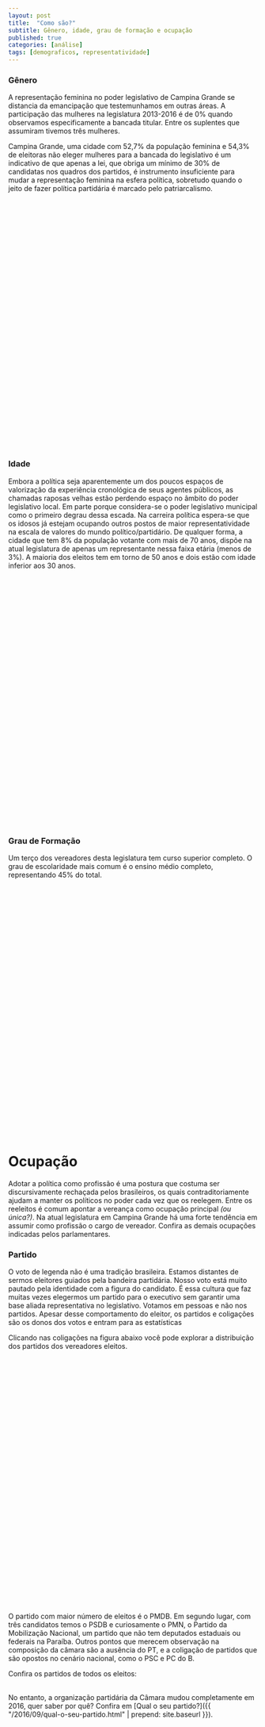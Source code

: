 ```yaml
---
layout: post
title:  "Como são?"
subtitle: Gênero, idade, grau de formação e ocupação
published: true
categories: [análise]
tags: [demograficos, representatividade]
---
```







### Gênero
A representação feminina no poder legislativo de Campina Grande se distancia da emancipação que testemunhamos em outras áreas. A participação das mulheres na legislatura 2013-2016 é de 0% quando observamos especificamente a bancada titular. Entre os suplentes que assumiram tivemos três mulheres.

Campina Grande, uma cidade com 52,7% da população feminina e 54,3% de eleitoras não eleger mulheres para a bancada do legislativo é um indicativo de que apenas a lei, que obriga um mínimo de 30% de candidatas nos quadros dos partidos, é instrumento insuficiente para mudar a representação feminina na esfera política, sobretudo quando o jeito de fazer política partidária é marcado pelo patriarcalismo.

<!-- População feminina de CG = 52,7% de acordo com o Censo 2010 (IBGE) -->

<!--html_preserve--><div id="htmlwidget-d7eee4a75e53b3bd0ab4" style="width:100%;height:500px;" class="highchart html-widget"></div>
<script type="application/json" data-for="htmlwidget-d7eee4a75e53b3bd0ab4">{"x":{"hc_opts":{"title":{"text":"Vereadores eleitos e suplentes por gênero"},"yAxis":{"title":"","type":"linear"},"credits":{"enabled":false},"exporting":{"enabled":false},"plotOptions":{"series":{"turboThreshold":0,"showInLegend":true,"marker":{"enabled":true}},"scatter":{"marker":{"symbol":"circle"}},"bubble":{"minSize":5,"maxSize":25},"treemap":{"layoutAlgorithm":"squarified"}},"series":[{"name":"Feminino","type":"column","data":[{"eleito":"Eleito","sexo":"Feminino","n":0,"y":0,"name":"Eleito"},{"eleito":"Suplente","sexo":"Feminino","n":3,"y":3,"name":"Suplente"}]},{"name":"Masculino","type":"column","data":[{"eleito":"Eleito","sexo":"Masculino","n":23,"y":23,"name":"Eleito"},{"eleito":"Suplente","sexo":"Masculino","n":10,"y":10,"name":"Suplente"}]}],"xAxis":{"type":"category","title":""}},"theme":{"chart":{"backgroundColor":"transparent"}},"conf_opts":{"global":{"Date":null,"VMLRadialGradientURL":"http =//code.highcharts.com/list(version)/gfx/vml-radial-gradient.png","canvasToolsURL":"http =//code.highcharts.com/list(version)/modules/canvas-tools.js","getTimezoneOffset":null,"timezoneOffset":0,"useUTC":true},"lang":{"contextButtonTitle":"Chart context menu","decimalPoint":".","downloadJPEG":"Download JPEG image","downloadPDF":"Download PDF document","downloadPNG":"Download PNG image","downloadSVG":"Download SVG vector image","drillUpText":"Back to {series.name}","invalidDate":null,"loading":"Loading...","months":["January","February","March","April","May","June","July","August","September","October","November","December"],"noData":"No data to display","numericSymbols":["k","M","G","T","P","E"],"printChart":"Print chart","resetZoom":"Reset zoom","resetZoomTitle":"Reset zoom level 1:1","shortMonths":["Jan","Feb","Mar","Apr","May","Jun","Jul","Aug","Sep","Oct","Nov","Dec"],"thousandsSep":" ","weekdays":["Sunday","Monday","Tuesday","Wednesday","Thursday","Friday","Saturday"]}},"type":"chart","fonts":[],"debug":false},"evals":[],"jsHooks":[]}</script><!--/html_preserve-->

### Idade

Embora a política seja aparentemente um dos poucos espaços de valorização da experiência cronológica de seus agentes públicos, as chamadas raposas velhas estão perdendo espaço no âmbito do poder legislativo local. Em parte porque considera-se o poder legislativo municipal como o primeiro degrau dessa escada. Na carreira política espera-se que os idosos já estejam ocupando outros postos de maior representatividade na escala de valores do mundo político/partidário. De qualquer forma, a cidade que tem 8% da população votante com mais de 70 anos, dispõe na atual legislatura de apenas um representante nessa faixa etária (menos de 3%). A maioria dos eleitos tem em torno de 50 anos e dois estão com idade inferior aos 30 anos.

<!-- 13648 + 8921 -->

<!--html_preserve--><div id="htmlwidget-35226864918fc715f274" style="width:100%;height:500px;" class="highchart html-widget"></div>
<script type="application/json" data-for="htmlwidget-35226864918fc715f274">{"x":{"hc_opts":{"title":{"text":null},"yAxis":{"title":"Quantidade nessa faixa"},"credits":{"enabled":false},"exporting":{"enabled":false},"plotOptions":{"series":{"turboThreshold":0}},"chart":{"zoomType":"x"},"tooltip":{"formatter":"function() { return  this.point.name + '<br/>' + this.y; }"},"series":[{"data":[{"x":25,"y":2,"name":"(20, 30]"},{"x":35,"y":7,"name":"(30, 40]"},{"x":45,"y":11,"name":"(40, 50]"},{"x":55,"y":8,"name":"(50, 60]"},{"x":65,"y":7,"name":"(60, 70]"},{"x":75,"y":0,"name":"(70, 80]"},{"x":85,"y":1,"name":"(80, 90]"}],"type":"column","pointRange":10,"groupPadding":0,"pointPadding":0,"borderWidth":0,"color":"#B71C1C","name":"Idade"}],"xAxis":{"title":"Faixa etária"}},"theme":{"chart":{"backgroundColor":"transparent"}},"conf_opts":{"global":{"Date":null,"VMLRadialGradientURL":"http =//code.highcharts.com/list(version)/gfx/vml-radial-gradient.png","canvasToolsURL":"http =//code.highcharts.com/list(version)/modules/canvas-tools.js","getTimezoneOffset":null,"timezoneOffset":0,"useUTC":true},"lang":{"contextButtonTitle":"Chart context menu","decimalPoint":".","downloadJPEG":"Download JPEG image","downloadPDF":"Download PDF document","downloadPNG":"Download PNG image","downloadSVG":"Download SVG vector image","drillUpText":"Back to {series.name}","invalidDate":null,"loading":"Loading...","months":["January","February","March","April","May","June","July","August","September","October","November","December"],"noData":"No data to display","numericSymbols":["k","M","G","T","P","E"],"printChart":"Print chart","resetZoom":"Reset zoom","resetZoomTitle":"Reset zoom level 1:1","shortMonths":["Jan","Feb","Mar","Apr","May","Jun","Jul","Aug","Sep","Oct","Nov","Dec"],"thousandsSep":" ","weekdays":["Sunday","Monday","Tuesday","Wednesday","Thursday","Friday","Saturday"]}},"type":"chart","fonts":[],"debug":false},"evals":["hc_opts.tooltip.formatter"],"jsHooks":[]}</script><!--/html_preserve-->

### Grau de Formação

Um terço dos vereadores desta legislatura tem curso superior completo. O grau de escolaridade mais comum é o ensino médio completo, representando 45% do total.

<!--html_preserve--><div id="htmlwidget-4bdb452319efd1b81552" style="width:100%;height:500px;" class="highchart html-widget"></div>
<script type="application/json" data-for="htmlwidget-4bdb452319efd1b81552">{"x":{"hc_opts":{"title":{"text":null},"yAxis":{"title":"","type":"linear"},"credits":{"enabled":false},"exporting":{"enabled":false},"plotOptions":{"series":{"turboThreshold":0,"showInLegend":true,"marker":{"enabled":true}},"scatter":{"marker":{"symbol":"circle"}},"bubble":{"minSize":5,"maxSize":25},"treemap":{"layoutAlgorithm":"squarified"},"column":{"stacking":"normal"}},"series":[{"name":"Eleito","type":"column","data":[{"eleito":"Eleito","descricao_grau_instrucao":"Ensino Fundamental Incompleto","n":1,"y":1,"name":"Ensino Fundamental Incompleto"},{"eleito":"Eleito","descricao_grau_instrucao":"Ensino Fundamental Completo","n":4,"y":4,"name":"Ensino Fundamental Completo"},{"eleito":"Eleito","descricao_grau_instrucao":"Ensino Médio Completo","n":9,"y":9,"name":"Ensino Médio Completo"},{"eleito":"Eleito","descricao_grau_instrucao":"Superior Completo","n":9,"y":9,"name":"Superior Completo"}]},{"name":"Suplente","type":"column","data":[{"eleito":"Suplente","descricao_grau_instrucao":"Ensino Fundamental Incompleto","n":2,"y":2,"name":"Ensino Fundamental Incompleto"},{"eleito":"Suplente","descricao_grau_instrucao":"Ensino Fundamental Completo","n":1,"y":1,"name":"Ensino Fundamental Completo"},{"eleito":"Suplente","descricao_grau_instrucao":"Ensino Médio Completo","n":7,"y":7,"name":"Ensino Médio Completo"},{"eleito":"Suplente","descricao_grau_instrucao":"Superior Completo","n":3,"y":3,"name":"Superior Completo"}]}],"xAxis":{"type":"category","title":""},"colors":["darkblue","orange"]},"theme":{"chart":{"backgroundColor":"transparent"}},"conf_opts":{"global":{"Date":null,"VMLRadialGradientURL":"http =//code.highcharts.com/list(version)/gfx/vml-radial-gradient.png","canvasToolsURL":"http =//code.highcharts.com/list(version)/modules/canvas-tools.js","getTimezoneOffset":null,"timezoneOffset":0,"useUTC":true},"lang":{"contextButtonTitle":"Chart context menu","decimalPoint":".","downloadJPEG":"Download JPEG image","downloadPDF":"Download PDF document","downloadPNG":"Download PNG image","downloadSVG":"Download SVG vector image","drillUpText":"Back to {series.name}","invalidDate":null,"loading":"Loading...","months":["January","February","March","April","May","June","July","August","September","October","November","December"],"noData":"No data to display","numericSymbols":["k","M","G","T","P","E"],"printChart":"Print chart","resetZoom":"Reset zoom","resetZoomTitle":"Reset zoom level 1:1","shortMonths":["Jan","Feb","Mar","Apr","May","Jun","Jul","Aug","Sep","Oct","Nov","Dec"],"thousandsSep":" ","weekdays":["Sunday","Monday","Tuesday","Wednesday","Thursday","Friday","Saturday"]}},"type":"chart","fonts":[],"debug":false},"evals":[],"jsHooks":[]}</script><!--/html_preserve-->

# Ocupação

Adotar a política como profissão é uma postura que costuma ser discursivamente rechaçada pelos brasileiros, os quais contraditoriamente ajudam a manter os políticos no poder cada vez que os reelegem. Entre os reeleitos é comum apontar a vereança como ocupação principal *(ou única?)*. Na atual legislatura em Campina Grande há uma forte tendência em assumir como profissão o cargo de vereador. Confira as demais ocupações indicadas pelos parlamentares.

<!--html_preserve--><div id="htmlwidget-96e7b717eba7af00d2c3" style="width:100%;height:auto;" class="datatables html-widget"></div>
<script type="application/json" data-for="htmlwidget-96e7b717eba7af00d2c3">{"x":{"filter":"none","data":[["Vereador","Comerciante","Estudante, Bolsista, Estagiário E Assemelhados","Professor De Ensino Médio","Empresário","Outros","Servidor Público Federal","Advogado","Agricultor","Biólogo","Pedagogo","Policial Militar","Representante Comercial","Supervisor, Inspetor E Agente De Compras E Vendas"],[10,7,3,3,2,2,2,1,1,1,1,1,1,1]],"container":"<table class=\"display\">\n  <thead>\n    <tr>\n      <th>Ocupação\u003c/th>\n      <th>Quantos\u003c/th>\n    \u003c/tr>\n  \u003c/thead>\n\u003c/table>","options":{"paging":false,"info":false,"searching":false,"columnDefs":[{"className":"dt-right","targets":1}],"order":[],"autoWidth":false,"orderClasses":false}},"evals":[],"jsHooks":[]}</script><!--/html_preserve-->

### Partido

O voto de legenda não é uma tradição brasileira. Estamos distantes de sermos eleitores guiados pela bandeira partidária. Nosso voto está muito pautado pela identidade com a figura do candidato. É essa cultura que faz muitas vezes elegermos um partido para o executivo sem garantir uma base aliada representativa no legislativo. Votamos em pessoas e não nos partidos. Apesar desse comportamento do eleitor, os partidos e coligações são os donos dos votos e entram para as estatísticas

Clicando nas coligações na figura abaixo você pode explorar a distribuição dos partidos dos vereadores eleitos.


<!--html_preserve--><div id="htmlwidget-d07f88dc9e0c3021fc77" style="width:100%;height:500px;" class="highchart html-widget"></div>
<script type="application/json" data-for="htmlwidget-d07f88dc9e0c3021fc77">{"x":{"hc_opts":{"title":{"text":"Eleitos por coligação e partido"},"yAxis":{"title":{"text":null}},"credits":{"enabled":false},"exporting":{"enabled":false},"plotOptions":{"series":{"turboThreshold":0}},"series":[{"data":[{"name":"Campina Grande Ideal 1","sigla_partido":null,"value":3,"valuecolor":2,"level":1,"color":"#D3A362","id":"campina_grande_ideal_1","nome_legenda":null},{"name":"Campina Segue Em Frente Iii","sigla_partido":null,"value":1,"valuecolor":1,"level":1,"color":"#00C1BA","id":"campina_segue_em_frente_iii","nome_legenda":null},{"name":"Campina Segue Em Frente I","sigla_partido":null,"value":4,"valuecolor":1,"level":1,"color":"#E68ECF","id":"campina_segue_em_frente_i","nome_legenda":null},{"name":"Partido Isolado","sigla_partido":null,"value":3,"valuecolor":1,"level":1,"color":"#A1B453","id":"partido_isolado","nome_legenda":null},{"name":"Por Amor A Campina Iii","sigla_partido":null,"value":4,"valuecolor":2,"level":1,"color":"#5BB5E2","id":"por_amor_a_campina_iii","nome_legenda":null},{"name":"Por Amor A Campina - Ii","sigla_partido":null,"value":1,"valuecolor":1,"level":1,"color":"#EC929B","id":"por_amor_a_campina_-_ii","nome_legenda":null},{"name":"Por Amor A Campina I","sigla_partido":null,"value":6,"valuecolor":3,"level":1,"color":"#53BF82","id":"por_amor_a_campina_i","nome_legenda":null},{"name":"Pra Campina Crescer Em Paz I","sigla_partido":null,"value":1,"valuecolor":1,"level":1,"color":"#B79FEB","id":"pra_campina_crescer_em_paz_i","nome_legenda":null},{"name":"PC do B","sigla_partido":null,"value":1,"valuecolor":1,"level":2,"color":"#BE8541","id":"pc_do_b","parent":"campina_grande_ideal_1","nome_legenda":"Campina Grande Ideal 1"},{"name":"PSC","sigla_partido":null,"value":2,"valuecolor":1,"level":2,"color":"#B58A2F","id":"psc","parent":"campina_grande_ideal_1","nome_legenda":"Campina Grande Ideal 1"},{"name":"PTC","sigla_partido":null,"value":1,"valuecolor":1,"level":2,"color":"#00A8A0","id":"ptc","parent":"campina_segue_em_frente_iii","nome_legenda":"Campina Segue Em Frente Iii"},{"name":"PMDB","sigla_partido":null,"value":4,"valuecolor":1,"level":2,"color":"#CE6FB8","id":"pmdb","parent":"campina_segue_em_frente_i","nome_legenda":"Campina Segue Em Frente I"},{"name":"PMN","sigla_partido":null,"value":3,"valuecolor":1,"level":2,"color":"#87991A","id":"pmn","parent":"partido_isolado","nome_legenda":"Partido Isolado"},{"name":"DEM","sigla_partido":null,"value":2,"valuecolor":1,"level":2,"color":"#009EC8","id":"dem","parent":"por_amor_a_campina_iii","nome_legenda":"Por Amor A Campina Iii"},{"name":"PRB","sigla_partido":null,"value":2,"valuecolor":1,"level":2,"color":"#3799CF","id":"prb","parent":"por_amor_a_campina_iii","nome_legenda":"Por Amor A Campina Iii"},{"name":"PTN","sigla_partido":null,"value":1,"valuecolor":1,"level":2,"color":"#D3757F","id":"ptn","parent":"por_amor_a_campina_-_ii","nome_legenda":"Por Amor A Campina - Ii"},{"name":"PRP","sigla_partido":null,"value":2,"valuecolor":1,"level":2,"color":"#3BA457","id":"prp","parent":"por_amor_a_campina_i","nome_legenda":"Por Amor A Campina I"},{"name":"PSB","sigla_partido":null,"value":1,"valuecolor":1,"level":2,"color":"#00A76D","id":"psb","parent":"por_amor_a_campina_i","nome_legenda":"Por Amor A Campina I"},{"name":"PSDB","sigla_partido":null,"value":3,"valuecolor":1,"level":2,"color":"#19A562","id":"psdb","parent":"por_amor_a_campina_i","nome_legenda":"Por Amor A Campina I"},{"name":"PPS","sigla_partido":null,"value":1,"valuecolor":1,"level":2,"color":"#9D83D5","id":"pps","parent":"pra_campina_crescer_em_paz_i","nome_legenda":"Pra Campina Crescer Em Paz I"}],"type":"treemap","allowDrillToNode":true,"layoutAlgorithm":"squarified","name":"tmdata"}],"tooltip":{"pointFormat":"<b>{point.name}\u003c/b>:<br>\n             Eleitos: {point.value:,.0f}"}},"theme":{"chart":{"backgroundColor":"transparent"}},"conf_opts":{"global":{"Date":null,"VMLRadialGradientURL":"http =//code.highcharts.com/list(version)/gfx/vml-radial-gradient.png","canvasToolsURL":"http =//code.highcharts.com/list(version)/modules/canvas-tools.js","getTimezoneOffset":null,"timezoneOffset":0,"useUTC":true},"lang":{"contextButtonTitle":"Chart context menu","decimalPoint":".","downloadJPEG":"Download JPEG image","downloadPDF":"Download PDF document","downloadPNG":"Download PNG image","downloadSVG":"Download SVG vector image","drillUpText":"Back to {series.name}","invalidDate":null,"loading":"Loading...","months":["January","February","March","April","May","June","July","August","September","October","November","December"],"noData":"No data to display","numericSymbols":["k","M","G","T","P","E"],"printChart":"Print chart","resetZoom":"Reset zoom","resetZoomTitle":"Reset zoom level 1:1","shortMonths":["Jan","Feb","Mar","Apr","May","Jun","Jul","Aug","Sep","Oct","Nov","Dec"],"thousandsSep":" ","weekdays":["Sunday","Monday","Tuesday","Wednesday","Thursday","Friday","Saturday"]}},"type":"chart","fonts":[],"debug":false},"evals":[],"jsHooks":[]}</script><!--/html_preserve-->

O partido com maior número de eleitos é o PMDB. Em segundo lugar, com três candidatos temos o PSDB e curiosamente o PMN, o Partido da Mobilização Nacional, um partido que não tem deputados estaduais ou federais na Paraíba. Outros pontos que merecem observação na composição da câmara são a ausência do PT, e a coligação de partidos que são opostos no cenário nacional, como o PSC e PC do B. 

Confira os partidos de todos os eleitos:

<!--html_preserve--><div id="htmlwidget-eb71ce4ee37fcfcc8838" style="width:100%;height:auto;" class="datatables html-widget"></div>
<script type="application/json" data-for="htmlwidget-eb71ce4ee37fcfcc8838">{"x":{"filter":"none","data":[["Napoleão Maracajá","Lafite","Orlandino Farias","Dr. Olimpio","Pimentel Filho","Metusela Agra","Ivan Batista","Alexandre Do Sindicato","Rodrigo Ramos","Galego Do Leite","Sgt Regis","Joia Germano","Nelson Gomes","Murilo Galdino","Inácio Falcão","Bruno Cunha Lima","Tovar","Buchada","Vaninho Aragao","Saulo Noronha","Lula Cabral","Marinaldo Cardoso","Prof. Miguel Rodrigues"],["PC do B","PSC","PSC","PMDB","PMDB","PMDB","PMDB","PTC","PMN","PMN","PMN","PRP","PRP","PSB","PSDB","PSDB","PSDB","PTN","DEM","DEM","PRB","PRB","PPS"],["Campina Grande Ideal 1","Campina Grande Ideal 1","Campina Grande Ideal 1","Campina Segue Em Frente I","Campina Segue Em Frente I","Campina Segue Em Frente I","Campina Segue Em Frente I","Campina Segue Em Frente III","Partido Isolado","Partido Isolado","Partido Isolado","Por Amor A Campina I","Por Amor A Campina I","Por Amor A Campina I","Por Amor A Campina I","Por Amor A Campina I","Por Amor A Campina I","Por Amor A Campina - II","Por Amor A Campina III","Por Amor A Campina III","Por Amor A Campina III","Por Amor A Campina III","Pra Campina Crescer Em Paz I"]],"container":"<table class=\"display\">\n  <thead>\n    <tr>\n      <th>Eleito\u003c/th>\n      <th>Partido\u003c/th>\n      <th>Coligação\u003c/th>\n    \u003c/tr>\n  \u003c/thead>\n\u003c/table>","options":{"paging":false,"info":false,"order":[],"autoWidth":false,"orderClasses":false},"selection":{"mode":"multiple","selected":null,"target":"row"}},"evals":[],"jsHooks":[]}</script><!--/html_preserve-->
<br/>
No entanto, a organização partidária da Câmara mudou completamente em 2016, quer saber por quê? Confira em [Qual o seu partido?]({{ "/2016/09/qual-o-seu-partido.html" | prepend: site.baseurl }}).
